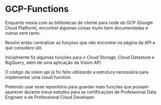 # GCP-Functions

Enquanto mexia com as bibliotecas de cliente para node do GCP (Google Cloud Platform), encontrei algumas coisas muito bem documentadas e outras nem tanto.

Resolvi então centralizar as funções que não encontrei na página da API e que considero útil.

Inicialmente fiz algumas funções para o Cloud Storage, Cloud Datastore e BigQuery, além de uma aplicação da Vision API.

O código da vision api já foi feito utilizando a estrutura necessária para implementar uma cloud function.

Pretendo usar esse repositório para guardar mais funções que possam aparecer durante meus estudos para as certificações de Professional Data Engineer e de Professional Cloud Developer.
